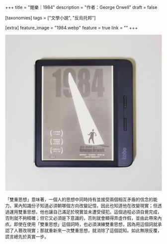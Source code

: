 +++
title = "閱樂｜1984"
description = "作者：George Orwell"
draft = false

[taxonomies]
tags = ["文學小說", "反烏托邦"]

[extra]
feature_image = "1984.webp"
feature = true
link = ""
+++

![1984](1984.webp)

「雙重思想」意味著，一個人的思想中同時持有並接受兩個相互矛盾的信念的能力。黨內知識份子知道必須朝哪個方向改變記憶，因此也知道他在改變現實；但透過運用雙重思想，他也讓自己滿足於現實並未遭受侵犯。這個過程必須自覺完成，否則就不夠精確；但它又必須是下意識的，否則就會顯得弄虛作假，並由此帶來內疚。即使在使用「雙重思想」這個詞時，也必須演練雙重思想，因為用這個詞就承認了人篡改現實；那就重新來一次雙重思想，就消除了這個認知。如此無限反覆，謊言總先於真實一步。